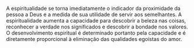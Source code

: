 A espiritualidade se torna imediatamente o indicador da proximidade da pessoa a Deus e a medida de sua utilidade de servir aos  semelhantes. A espiritualidade aumenta a capacidade para descobrir a beleza nas coisas, reconhecer a verdade nos significados e descobrir a bondade nos valores. O desenvolvimento espiritual é determinado portanto pela capacidade e é diretamente proporcional à eliminação das qualidades egoístas do amor.
